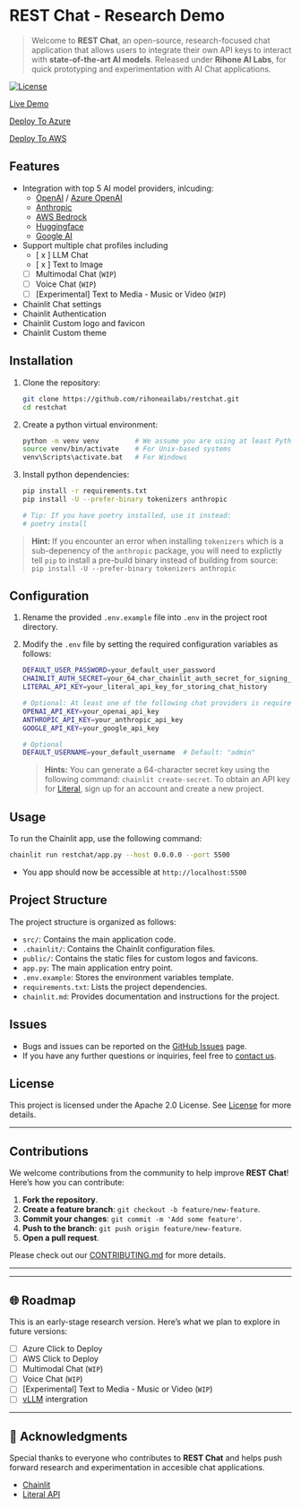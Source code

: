 # REST Chat  - Research Demo

> Welcome to **REST Chat**, an open-source, research-focused chat application that allows users to integrate their own API keys to interact with **state-of-the-art AI models**.  Released under **Rihone AI Labs**, for quick prototyping and experimentation with AI Chat applications.

[![License](https://img.shields.io/badge/License-Apache%202.0-blue.svg)](./LICENSE)

[Live Demo]()

[Deploy To Azure]()

[Deploy To AWS]()


## Features

- Integration with top 5 AI model providers, inlcuding:
   - [OpenAI](https://openai.com/) / [Azure OpenAI](https://learn.microsoft.com/en-us/azure/ai-services/openai/overview)
   - [Anthropic](https://www.anthropic.com/)
   - [AWS Bedrock](https://www.gemini.com/)
   - [Huggingface](https://www.gemini.com/)
   - [Google AI](https://www.gemini.com/)
- Support multiple chat profiles including
   - [ x ] LLM Chat
   - [ x ] Text to Image
   - [ ] Multimodal Chat (`WIP`)
   - [ ] Voice Chat (`WIP`)
   - [ ] [Experimental] Text to Media - Music or Video (`WIP`)
- Chainlit Chat settings
- Chainlit Authentication
- Chainlit Custom logo and favicon
- Chainlit Custom theme

## Installation

1. Clone the repository:

   ```bash
   git clone https://github.com/rihoneailabs/restchat.git
   cd restchat
   ```

2. Create a python virtual environment:

   ```bash
   python -m venv venv         # We assume you are using at least Python 3.11
   source venv/bin/activate    # For Unix-based systems
   venv\Scripts\activate.bat   # For Windows
   ```

3. Install python dependencies:

   ```bash
   pip install -r requirements.txt
   pip install -U --prefer-binary tokenizers anthropic

   # Tip: If you have poetry installed, use it instead:
   # poetry install
   ```

> **Hint:** If you encounter an error when installing `tokenizers` which is a sub-depenency of the `anthropic` package, you will need to 
explictly tell `pip` to install a pre-build binary instead of building from source: `pip install -U --prefer-binary tokenizers anthropic`


## Configuration

1. Rename the provided `.env.example` file into `.env` in the project root directory.

2. Modify the `.env` file by setting the required configuration variables as follows:

   ```bash
   DEFAULT_USER_PASSWORD=your_default_user_password
   CHAINLIT_AUTH_SECRET=your_64_char_chainlit_auth_secret_for_signing_tokens
   LITERAL_API_KEY=your_literal_api_key_for_storing_chat_history
   
   # Optional: At least one of the following chat providers is required
   OPENAI_API_KEY=your_openai_api_key
   ANTHROPIC_API_KEY=your_anthropic_api_key
   GOOGLE_API_KEY=your_google_api_key
   
   # Optional
   DEFAULT_USERNAME=your_default_username  # Default: "admin"
   ```

    > **Hints:** You can generate a 64-character secret key using the following command: `chainlit create-secret`. To
    > obtain an API key for [Literal](https://literal.chainlit.com), sign up for an account and create a new project.

## Usage

To run the Chainlit app, use the following command:

```bash
chainlit run restchat/app.py --host 0.0.0.0 --port 5500
```

* You app should now be accessible at `http://localhost:5500`

## Project Structure

The project structure is organized as follows:

- `src/`: Contains the main application code.
- `.chainlit/`: Contains the Chainlit configuration files.
- `public/`: Contains the static files for custom logos and favicons.
- `app.py`: The main application entry point.
- `.env.example`: Stores the environment variables template.
- `requirements.txt`: Lists the project dependencies.
- `chainlit.md`: Provides documentation and instructions for the project.

## Issues

- Bugs and issues can be reported on the [GitHub Issues](https://github.com/rihoneailabs/restchat/issues) page.
- If you have any further questions or inquiries, feel free to [contact us](mailto://info@rihonegroup.com). 

## License

This project is licensed under the Apache 2.0 License. See [License](./LICENSE) for more details.

---

## Contributions

We welcome contributions from the community to help improve **REST Chat**! Here’s how you can contribute:

1. **Fork the repository**.
2. **Create a feature branch**: `git checkout -b feature/new-feature`.
3. **Commit your changes**: `git commit -m 'Add some feature'`.
4. **Push to the branch**: `git push origin feature/new-feature`.
5. **Open a pull request**.

Please check out our [CONTRIBUTING.md](link_to_contributing_guidelines) for more details.

---

---

## 🌐 Roadmap

This is an early-stage research version. Here’s what we plan to explore in future versions:

- [ ] Azure Click to Deploy
- [ ] AWS Click to Deploy
- [ ] Multimodal Chat (`WIP`)
- [ ] Voice Chat (`WIP`)
- [ ] [Experimental] Text to Media - Music or Video (`WIP`)
- [ ] [vLLM](https://arxiv.org/abs/2109.03828) intergration

---

## 🙌 Acknowledgments

Special thanks to everyone who contributes to **REST Chat** and helps push forward research and experimentation in accesible chat applications.

* [Chainlit](https://github.com/Chainlit/chainlit)
* [Literal API](https://cloud.getliteral.ai/)
